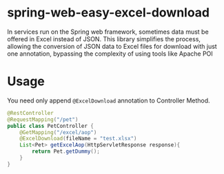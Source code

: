 # spring-web-easy-excel-download

In services run on the Spring web framework, sometimes data must be offered in Excel instead of JSON. This library simplifies the process, allowing the conversion of JSON data to Excel files for download with just one annotation, bypassing the complexity of using tools like Apache POI
# Usage
You need only append `@ExcelDownload` annotation to Controller Method.
```java
@RestController
@RequestMapping("/pet")
public class PetController {
    @GetMapping("/excel/aop")
    @ExcelDownload(fileName = "test.xlsx")
    List<Pet> getExcelAop(HttpServletResponse response){
        return Pet.getDummy();
    }
}
```
